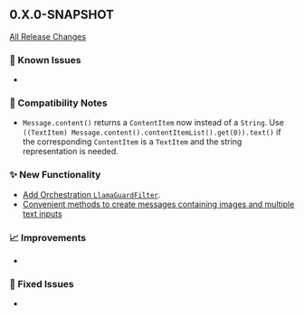 ## 0.X.0-SNAPSHOT

[All Release Changes](https://github.com/SAP/ai-sdk-java/releases/)

### 🚧 Known Issues

-

### 🔧 Compatibility Notes

- `Message.content()` returns a `ContentItem` now instead of a `String`. Use `((TextItem) Message.content().contentItemList().get(0)).text()` if the corresponding `ContentItem` is a `TextItem` and the string representation is needed.

### ✨ New Functionality

- [Add Orchestration `LlamaGuardFilter`](../guides/ORCHESTRATION_CHAT_COMPLETION.md#chat-completion-filter).
- [Convenient methods to create messages containing images and multiple text inputs](../guides/ORCHESTRATION_CHAT_COMPLETION.md#add-images-and-multiple-text-inputs-to-a-message)

### 📈 Improvements

-

### 🐛 Fixed Issues

- 
